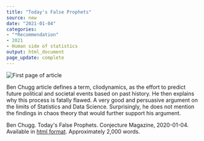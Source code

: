 ```yaml
---
title: "Today's False Prophets"
source: new
date: "2021-01-04"
categories:
- "*Recommendation"
- 2021
- Human side of statistics
output: html_document
page_update: complete
---
```


![First page of article](http://www.pmean.com/new-images/21/cliodynamics-01.png)

<div class="notes">

Ben Chugg article defines a term, cliodynamics, as the effort to predict future political and societal events based on past history. He then explains why this process is fatally flawed. A very good and persuasive argument on the limits of Statistics and Data Science. Surprisingly, he does not mention the findings in chaos theory that would further support his argument.

Ben Chugg. Today's False Prophets. Conjecture Magazine, 2020-01-04. Available in [html format][chu1]. Approximately 2,000 words.

[chu1]: https://medium.com/conjecture-magazine/the-dangers-of-cliodynamics-c48392b4a985

</div>
